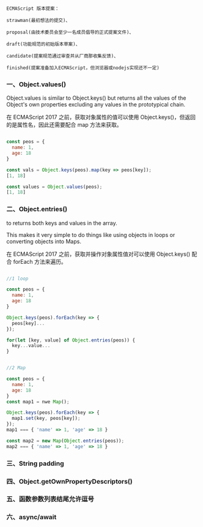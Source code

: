 
```

ECMAScript 版本提案：

strawman(最初想法的提交)、

proposal(由技术委员会至少一名成员倡导的正式提案文件)、

draft(功能规范的初始版本草案)、

candidate(提案规范通过审查并从厂商那收集反馈)、

finished(提案准备加入ECMAScript，但浏览器或nodejs实现还不一定)

```


### 一、Object.values()

Object.values is similar to Object.keys() but returns all the values of the Object's own properties excluding any values in the prototypical chain.

在 ECMAScript 2017 之前，获取对象属性的值可以使用 Object.keys()，但返回的是属性名，因此还需要配合 map 方法来获取。

```javascript

const peos = {
  name: 1,
  age: 18
}

const vals = Object.keys(peos).map(key => peos[key]);
[1, 18]

const values = Object.values(peos);
[1, 18]

```


### 二、Object.entries()

to returns both keys and values in the array.

This makes it very simple to do things like using objects in loops or converting objects into Maps.

在 ECMAScript 2017 之前，获取并操作对象属性值对可以使用 Object.keys() 配合 forEach 方法来遍历。

```javascript

//1 loop

const peos = {
  name: 1,
  age: 18
}

Object.keys(peos).forEach(key => {
  peos[key]...
});

for(let [key, value] of Object.entries(peos)) {
  key...value...
}


//2 Map

const peos = {
  name: 1,
  age: 18
}
const map1 = nwe Map();

Object.keys(peos).forEach(key => {
  map1.set(key, peos[key]);
});
map1 === { 'name' => 1, 'age' => 18 }

const map2 = new Map(Object.entries(peos));
map2 === { 'name' => 1, 'age' => 18 }

```


### 三、String padding

### 四、Object.getOwnPropertyDescriptors()

### 五、函数参数列表结尾允许逗号

### 六、async/await

